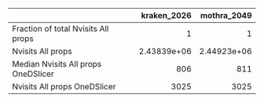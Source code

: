 |                                     |    kraken_2026 |    mothra_2049 |
|:------------------------------------|---------------:|---------------:|
| Fraction of total Nvisits All props |    1           |    1           |
| Nvisits All props                   |    2.43839e+06 |    2.44923e+06 |
| Median Nvisits All props OneDSlicer |  806           |  811           |
| Nvisits All props OneDSlicer        | 3025           | 3025           |

